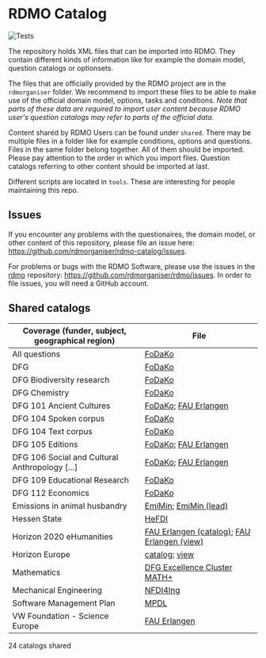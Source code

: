 # RDMO Catalog

![Tests](https://github.com/rdmorganiser/rdmo-catalog/actions/workflows/tests.yaml/badge.svg)

The repository holds XML files that can be imported into RDMO. They contain different kinds of information like for example the domain model, question catalogs or optionsets.

The files that are officially provided by the RDMO project are in the `rdmorganiser` folder. We recommend to import these files to be able to make use of the official domain model, options, tasks and conditions. *Note that parts of these data are required to import user content because RDMO user's question catalogs may refer to parts of the official data*.

Content shared by RDMO Users can be found under `shared`. There may be multiple files in a folder like for example conditions, options and questions. Files in the same folder belong together. All of them should be imported. Please pay attention to the order in which you import files. Question catalogs referring to other content should be imported at last.

Different scripts are located in `tools`. These are interesting for people maintaining this repo.

## Issues

If you encounter any problems with the questionaires, the domain model, or other content of this repository, please file an issue here: https://github.com/rdmorganiser/rdmo-catalog/issues.

For problems or bugs with the RDMO Software, please use the issues in the [rdmo](https://github.com/rdmorganiser/rdmo) repository: https://github.com/rdmorganiser/rdmo/issues. In order to file issues, you will need a GitHub account.

## Shared catalogs

| Coverage (funder, subject, geographical region) | File                                                                                                                                                                                |
| ----------------------------------------------- | ----------------------------------------------------------------------------------------------------------------------------------------------------------------------------------- |
| All questions                                   | [FoDaKo](shared/fodako/all_5.xml)                                                                                                                                                   |
| DFG                                             | [FoDaKo](shared/fodako/dfg_5.xml)                                                                                                                                                   |
| DFG Biodiversity research                       | [FoDaKo](shared/fodako/biodiversity_dfg_5.xml)                                                                                                                                      |
| DFG Chemistry                                   | [FoDaKo](shared/fodako/chem_dfg_5.xml)                                                                                                                                              |
| DFG 101 Ancient Cultures                        | [FoDaKo](shared/fodako/101_dfg_5.xml); [FAU Erlangen](shared/ub_fau_erlangen_nuernberg/dfg-alte-kulturen/dfg_alte_kulturen_fk101.xml)                                               |
| DFG 104 Spoken corpus                           | [FoDaKo](shared/fodako/spokencorpus_dfg_5.xml)                                                                                                                                      |
| DFG 104 Text corpus                             | [FoDaKo](shared/fodako/textcorpus_dfg_5.xml)                                                                                                                                        |
| DFG 105 Editions                                | [FoDaKo](shared/fodako/edition_dfg_5.xml); [FAU Erlangen](shared/ub_fau_erlangen_nuernberg/dfg-editionen/dfg_editions.xml)                                                          |
| DFG 106 Social and Cultural Anthropology [...]  | [FoDaKo](shared/fodako/106_dfg_5.xml); [FAU Erlangen](shared/ub_fau_erlangen_nuernberg/dfg-sozkulttheo/dfg_sozkulttheo_fk106.xml)                                                   |
| DFG 109 Educational Research                    | [FoDaKo](shared/fodako/109_dfg_5.xml)                                                                                                                                               |
| DFG 112 Economics                               | [FoDaKo](shared/fodako/112_dfg_5.xml)                                                                                                                                               |
| Emissions in animal husbandry                   | [EmiMin](shared/EmiMin/publisso_terms4life_emiminV1_questions.xml); [EmiMin (lead)](shared/EmiMin/publisso_terms4life_emimin_lead_V1_questions.xml)                                 |
| Hessen State                                    | [HeFDI](shared/HeFDI/4_hefdi_template_questions_1.4.xml)                                                                                                                            |
| Horizon 2020 eHumanities                        | [FAU Erlangen (catalog)](shared/ub_fau_erlangen_nuernberg/h2020-ehum/ehum_h2020_fragebogen.xml); [FAU Erlangen (view)](shared/ub_fau_erlangen_nuernberg/h2020-ehum/views_h2020.xml) |
| Horizon Europe                                  | [catalog](rdmorganiser/questions/horizon-europe.xml); [view](rdmorganiser/views/horizon-europe.xml)                                                                                 |
| Mathematics                                     | [DFG Excellence Cluster MATH+](shared/MATH+/mathplus_questions.xml)                                                                                                                 |
| Mechanical Engineering                          | [NFDI4Ing](shared/nfdi4ing/rdmo_mechanical_engineering/catalog_mb_20190124.xml)                                                                                                     |
| Software Management Plan                        | [MPDL](shared/Max-Planck-Digital-Library/Software-Management-Plan/SMP-Questions.xml)                                                                                                |
| VW Foundation - Science Europe                  | [FAU Erlangen](shared/ub_fau_erlangen_nuernberg/ScienceEurope_VW_Stiftung/catalog_VW_SE.xml)                                                                                        |

24 catalogs shared
